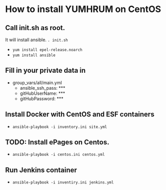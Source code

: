 # How to install YUMHRUM on CentOS

## Call init.sh as root.
It will install ansible.
`. init.sh`
 - `yum install epel-release.noarch`
 - `yum install ansible`

## Fill in your private data in
  - group_vars/all/main.yml
    - ansible_ssh_pass: ***
    - gitHubUserName: ***
    - gitHubPassword: ***

## Install Docker with CentOS and ESF containers
 - `ansible-playbook -i inventory.ini site.yml`

## TODO: Install ePages on Centos.
 - `ansible-playbook -i centos.ini centos.yml`

## Run Jenkins container
 - `ansible-playbook -i inventiry.ini jenkins.yml`
